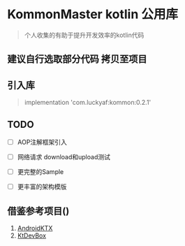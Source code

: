 # KommonMaster kotlin 公用库 

> 个人收集的有助于提升开发效率的kotlin代码

## 建议自行选取部分代码 拷贝至项目

## 引入库 
> implementation 'com.luckyaf:kommon:0.2.1'   

## TODO

- [ ] AOP注解框架引入
- [ ] 网络请求 download和upload测试
- [ ] 更完整的Sample
- [ ] 更丰富的架构模版


## 借鉴参考项目()

1. [AndroidKTX](https://github.com/li-xiaojun/AndroidKTX)
2. [KtDevBox](https://github.com/CysionLiu/KtDevBox)